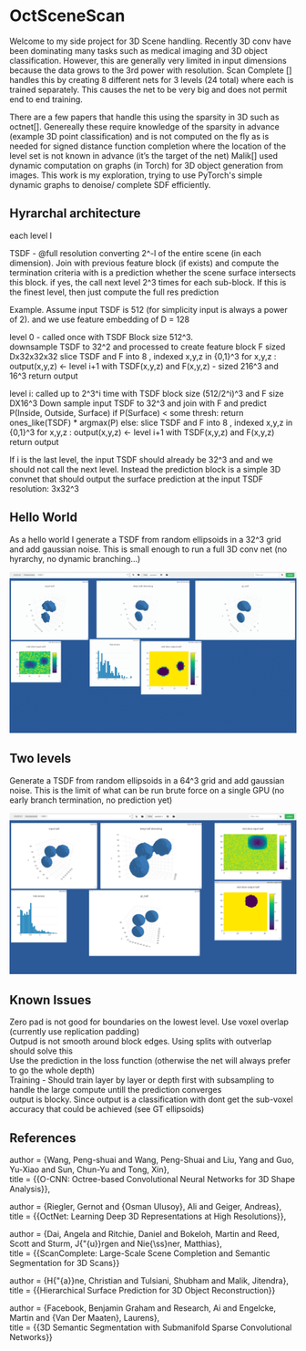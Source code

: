 # OctSceneScan

Welcome to my side project for 3D Scene handling. Recently 3D conv have been dominating many tasks such as medical imaging and 3D object classification. However, this are generally very limited in input dimensions because the data grows to the 3rd power with resolution. Scan Complete [] handles this by creating 8 different nets for 3 levels (24 total) where each is trained separately. This causes the net to be very big and does not permit end to end training. 

There are a few papers that handle this using the sparsity in 3D such as octnet[]. Genereally these require knowledge of the sparsity in advance (example 3D point classification) and is not computed on the fly as is needed for signed distance function completion where the location of the level set is not known in advance (it’s the target of the net)
Malik[] used dynamic computation on graphs (in Torch) for 3D object generation from images. This work is my exploration, trying to use PyTorch's simple dynamic graphs to denoise/ complete SDF efficiently.

## Hyrarchal architecture
each level l

TSDF - @full resolution converting 2^-l of the entire scene (in each dimension). Join with previous feature block (if exists) and compute the termination criteria with is a prediction whether the scene surface intersects this block. if yes, the call next level 2^3 times for each sub-block. If this is the finest level, then just compute the full res prediction


Example. Assume input TSDF is 512 (for simplicity input is always a power of 2). and we use feature embedding of D = 128

level 0 - called once with TSDF Block size 512^3.  
  downsample TSDF to 32^2 and processed to create feature block F sized Dx32x32x32
	 slice TSDF and F into 8 , indexed x,y,z in {0,1}^3
	 for x,y,z :
		  output(x,y,z) <- level i+1 with TSDF(x,y,z) and F(x,y,z) - sized 216^3 and 16^3
  return output

level i: called up to 2^3^i time with TSDF block size (512/2^i)^3 and F size DX16^3
  Down sample input TSDF to 32^3 and join with F and predict P(Inside, Outside, Surface) 
	 if P(Surface) < some thresh:
		  return ones_like(TSDF) * argmax(P)
   else:
		  slice TSDF and F into 8 , indexed x,y,z in {0,1}^3
		  for x,y,z :
      output(x,y,z) <- level i+1 with TSDF(x,y,z) and F(x,y,z)
		  return output

If i is the last level, the input TSDF should already be 32^3 and and we should not call the next level. Instead the prediction block is a simple 3D convnet that should output the surface prediction at the input TSDF resolution: 3x32^3

## Hello World
As a hello world I generate a TSDF from random ellipsoids in a 32^3 grid and add gaussian noise. This is small enough to run a full 3D conv net (no hyrarchy, no dynamic branching…)

![Alt Text](DeepTSDF.gif)

## Two levels
Generate a TSDF from random ellipsoids in a 64^3 grid and add gaussian noise. This is the limit of what can be run brute force  on a single GPU (no early branch termination, no prediction yet)

![Alt Text](64_cube.png)

## Known Issues
Zero pad is not good for boundaries on the lowest level. Use voxel overlap (currently use replication padding)  
Outpud is not smooth around block edges. Using splits with outverlap should solve this  
Use the prediction in the loss function (otherwise the net will always prefer to go the whole depth)  
Training - Should train layer by layer or depth first with subsampling to handle the large compute untill the prediction converges  
output is blocky. Since output is a classification with dont get the sub-voxel accuracy that could be achieved (see GT ellipsoids)  

## References
author = {Wang, Peng-shuai and Wang, Peng-Shuai and Liu, Yang and Guo, Yu-Xiao and Sun, Chun-Yu and Tong, Xin},  
title = {{O-CNN: Octree-based Convolutional Neural Networks for 3D Shape Analysis}},  
  
author = {Riegler, Gernot and {Osman Ulusoy}, Ali and Geiger, Andreas},  
title = {{OctNet: Learning Deep 3D Representations at High Resolutions}},  
  
author = {Dai, Angela and Ritchie, Daniel and Bokeloh, Martin and Reed, Scott and Sturm, J{\"{u}}rgen and Nie{\ss}ner, Matthias},  
title = {{ScanComplete: Large-Scale Scene Completion and Semantic Segmentation for 3D Scans}}  
  
author = {H{\"{a}}ne, Christian and Tulsiani, Shubham and Malik, Jitendra},  
title = {{Hierarchical Surface Prediction for 3D Object Reconstruction}}  
  
author = {Facebook, Benjamin Graham and Research, Ai and Engelcke, Martin and {Van Der Maaten}, Laurens},  
title = {{3D Semantic Segmentation with Submanifold Sparse Convolutional Networks}}  
  

